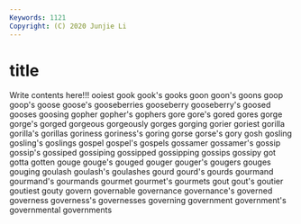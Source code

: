 ```yaml
---
Keywords: 1121
Copyright: (C) 2020 Junjie Li
---
```


# title

Write contents here!!!
ooiest 
gook 
gook's 
gooks 
goon 
goon's 
goons 
goop 
goop's 
goose
goose's 
gooseberries 
gooseberry 
gooseberry's 
goosed 
gooses 
goosing 
gopher 
gopher's 
gophers
gore 
gore's 
gored 
gores 
gorge 
gorge's 
gorged 
gorgeous 
gorgeously 
gorges
gorging 
gorier 
goriest 
gorilla 
gorilla's 
gorillas 
goriness 
goriness's 
goring 
gorse
gorse's 
gory 
gosh 
gosling 
gosling's 
goslings 
gospel 
gospel's 
gospels 
gossamer
gossamer's 
gossip 
gossip's 
gossiped 
gossiping 
gossipped 
gossipping 
gossips 
gossipy 
got
gotta 
gotten 
gouge 
gouge's 
gouged 
gouger 
gouger's 
gougers 
gouges 
gouging
goulash 
goulash's 
goulashes 
gourd 
gourd's 
gourds 
gourmand 
gourmand's 
gourmands 
gourmet
gourmet's 
gourmets 
gout 
gout's 
goutier 
goutiest 
gouty 
govern 
governable 
governance
governance's 
governed 
governess 
governess's 
governesses 
governing 
government 
government's 
governmental 
governments
